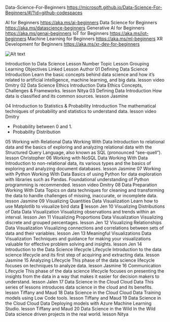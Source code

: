 Data-Science-For-Beginners https://microsoft.github.io/Data-Science-For-Beginners/#/?id=github-codespaces

AI for Beginners https://aka.ms/ai-beginners
Data Science for Beginners https://aka.ms/datascience-beginners
Generative AI for Beginners https://aka.ms/genai-beginners
IoT for Beginners https://aka.ms/iot-beginners
Machine Learning for Beginners https://aka.ms/ml-beginners
XR Development for Beginners https://aka.ms/xr-dev-for-beginners

![Alt text](image.png)

Introduction to Data Science
Lesson Number	Topic	Lesson Grouping	Learning Objectives	Linked Lesson	Author
01	Defining Data Science	Introduction	Learn the basic concepts behind data science and how it’s related to artificial intelligence, machine learning, and big data.	lesson video	Dmitry
02	Data Science Ethics	Introduction	Data Ethics Concepts, Challenges & Frameworks.	lesson	Nitya
03	Defining Data	Introduction	How data is classified and its common sources.	lesson	Jasmine

04	Introduction to Statistics & Probability	Introduction	The mathematical techniques of probability and statistics to understand data.	lesson video	Dmitry
- Probability between 0 and 1.
- Probability Distribution



05	Working with Relational Data	Working With Data	Introduction to relational data and the basics of exploring and analyzing relational data with the Structured Query Language, also known as SQL (pronounced “see-quell”).	lesson	Christopher
06	Working with NoSQL Data	Working With Data	Introduction to non-relational data, its various types and the basics of exploring and analyzing document databases.	lesson	Jasmine
07	Working with Python	Working With Data	Basics of using Python for data exploration with libraries such as Pandas. Foundational understanding of Python programming is recommended.	lesson video	Dmitry
08	Data Preparation	Working With Data	Topics on data techniques for cleaning and transforming the data to handle challenges of missing, inaccurate, or incomplete data.	lesson	Jasmine
09	Visualizing Quantities	Data Visualization	Learn how to use Matplotlib to visualize bird data 🦆	lesson	Jen
10	Visualizing Distributions of Data	Data Visualization	Visualizing observations and trends within an interval.	lesson	Jen
11	Visualizing Proportions	Data Visualization	Visualizing discrete and grouped percentages.	lesson	Jen
12	Visualizing Relationships	Data Visualization	Visualizing connections and correlations between sets of data and their variables.	lesson	Jen
13	Meaningful Visualizations	Data Visualization	Techniques and guidance for making your visualizations valuable for effective problem solving and insights.	lesson	Jen
14	Introduction to the Data Science lifecycle	Lifecycle	Introduction to the data science lifecycle and its first step of acquiring and extracting data.	lesson	Jasmine
15	Analyzing	Lifecycle	This phase of the data science lifecycle focuses on techniques to analyze data.	lesson	Jasmine
16	Communication	Lifecycle	This phase of the data science lifecycle focuses on presenting the insights from the data in a way that makes it easier for decision makers to understand.	lesson	Jalen
17	Data Science in the Cloud	Cloud Data	This series of lessons introduces data science in the cloud and its benefits.	lesson	Tiffany and Maud
18	Data Science in the Cloud	Cloud Data	Training models using Low Code tools.	lesson	Tiffany and Maud
19	Data Science in the Cloud	Cloud Data	Deploying models with Azure Machine Learning Studio.	lesson	Tiffany and Maud
20	Data Science in the Wild	In the Wild	Data science driven projects in the real world.	lesson	Nitya